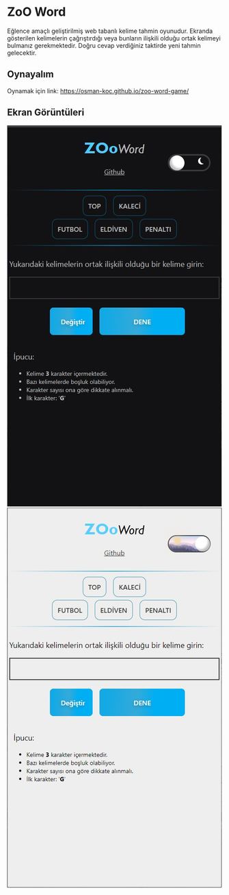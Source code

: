 # ZoO Word

Eğlence amaçlı geliştirilmiş web tabanlı kelime tahmin oyunudur. Ekranda gösterilen kelimelerin çağrıştırdığı veya bunların ilişkili olduğu ortak kelimeyi bulmanız gerekmektedir. Doğru cevap verdiğiniz taktirde yeni tahmin gelecektir.

## Oynayalım

Oynamak için link: https://osman-koc.github.io/zoo-word-game/

## Ekran Görüntüleri 

![DarkModeScreen](img/dark_mode_screen.jpg)
![LightModeScreen](img/light_mode_screen.jpg)